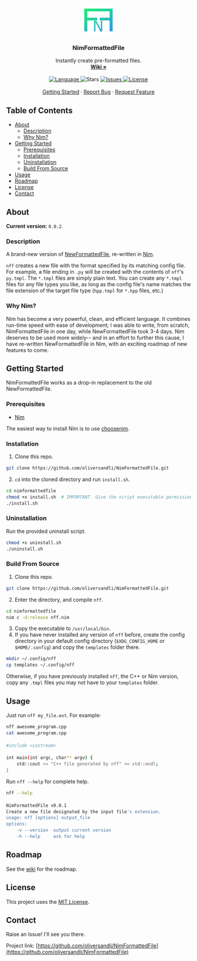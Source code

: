 <!--
Credit to othnieldrew's https://github.com/othneildrew/Best-README-Template for formatting inspiration.
-->

<!-- PROJECT SHIELDS
[![Language](https://img.shields.io/badge/language-nim-yellow?style=flat-square&logo=nim)](https://nim-lang.org/)
[![Issues](https://img.shields.io/github/issues/oliversandli/NimFormattedFile?style=flat-square)](https://github.com/oliversandli/NimFormattedFile/issues)
[![MIT License](https://img.shields.io/badge/license-MIT-blue?style=flat-square&logo=github)](https://github.com/oliversandli/NimFormattedFile/blob/master/LICENSE)
-->

<!-- PROJECT LOGO -->
<br />
<p align="center">
    <a href="https://github.com/oliversandli/NimFormattedFile/wiki">
        <img src="images/logo.png" alt="Logo" width="80" height="80">
    </a>
    <h3 align="center">NimFormattedFile</h3>
    <p align="center">
        Instantly create pre-formatted files.
        <br />
        <a href="https://github.com/oliversandli/NimFormattedFile/wiki"><strong>Wiki »</strong></a>
        <br />
        <br />
        <a href="https://nim-lang.org/">
            <img src="https://img.shields.io/badge/language-nim-yellow?style=flat-square&logo=nim" alt="Language">
        </a>
        <img src="https://img.shields.io/github/stars/oliversandli/NimFormattedFile?style=flat-square&logo=github" alt="Stars">
        <a href="https://github.com/oliversandli/NimFormattedFile/issues">
            <img src="https://img.shields.io/github/issues/oliversandli/NimFormattedFile?style=flat-square&logo=github" alt="Issues">
        </a>
        <a href="https://github.com/oliversandli/NimFormattedFile/blob/master/LICENSE">
            <img src="https://img.shields.io/badge/license-MIT-blue?style=flat-square&logo=github" alt="License">
        </a>
        <br />
        <br />
        <a href="https://github.com/oliversandli/NimFormattedFile#getting-started">Getting Started</a>
        ·
        <a href="https://github.com/oliversandli/NimFormattedFile/issues">Report Bug</a>
        ·
        <a href="https://github.com/oliversandli/NimFormattedFile/issues">Request Feature</a>
    </p>
</p>

## Table of Contents

* [About](#about)
    * [Description](#description)
    * [Why Nim?](#why-nim)
* [Getting Started](#getting-started)
    * [Prerequisites](#prerequisites)
    * [Installation](#installation)
    * [Uninstallation](#uninstallation)
    * [Build From Source](#build-from-source)
* [Usage](#usage)
* [Roadmap](#roadmap)
* [License](#license)
* [Contact](#contact)

## About

**Current version:** `0.0.2`.

### Description

A brand-new version of [NewFormattedFile](https://github.com/oliversandli/NewFormattedFile), re-written in [Nim](https://nim-lang.org/).

`nff` creates a new file with the format specified by its matching config file. For example, a file ending in `.py` will be created with the contents of `nff`'s `py.tmpl`. The `*.tmpl` files are simply plain text. You can create any `*.tmpl` files for any file types you like, as long as the config file's name matches the file extension of the target file type (`hpp.tmpl` for `*.hpp` files, etc.)

### Why Nim?

Nim has become a very powerful, clean, and efficient language. It combines run-time speed with ease of development; I was able to write, from scratch, NimFormattedFile in one day, while NewFormattedFile took 3-4 days. Nim deserves to be used more widely-- and in an effort to further this cause, I have re-written NewFormattedFile in Nim, with an exciting roadmap of new features to come.

## Getting Started

NimFormattedFile works as a drop-in replacement to the old NewFormattedFile.

### Prerequisites

- [Nim](https://nim-lang.org/)

The easiest way to install Nim is to use [choosenim](https://github.com/dom96/choosenim#choosenim).

### Installation

1. Clone this repo.
```bash
git clone https://github.com/oliversandli/NimFormattedFile.git
```
2. `cd` into the cloned directory and run `install.sh`.
```bash
cd nimformattedfile
chmod +x install.sh  # IMPORTANT. Give the script executable permissions.
./install.sh
```

### Uninstallation

Run the provided uninstall script.
```bash
chmod +x uninstall.sh
./uninstall.sh
```

### Build From Source

1. Clone this repo.
```bash
git clone https://github.com/oliversandli/NimFormattedFile.git
```
2. Enter the directory, and compile `nff`.
```bash
cd nimformattedfile
nim c -d:release nff.nim
```
3. Copy the executable to `/usr/local/bin`.
4. If you have never installed any version of `nff` before, create the config directory in your default config directory (`$XDG_CONFIG_HOME` or `$HOME/.config`) and copy the `templates` folder there.
```bash
mkdir ~/.config/nff
cp templates ~/.config/nff
```
Otherwise, if you have previously installed `nff`, the C++ or Nim version, copy any `.tmpl` files you may not have to your `templates` folder.

## Usage

Just run `nff my_file.ext`. For example:
```bash
nff awesome_program.cpp
cat awesome_program.cpp

#include <iostream>

int main(int argc, char** argv) {
    std::cout << "C++ file generated by nff" << std::endl;
}
```

Run `nff --help` for complete help.
```bash
nff --help

NimFormattedFile v0.0.1
Create a new file designated by the input file's extension.
usage: nff [options] output_file
options:
    -v --version  output current version
    -h --help     ask for help
```

## Roadmap

See the [wiki](https://github.com/oliversandli/NimFormattedFile/wiki) for the roadmap.

## License

This project uses the [MIT License](https://github.com/oliversandli/NimFormattedFile/blob/master/LICENSE).

## Contact

Raise an Issue! I'll see you there.

Project link: [https://github.com/oliversandli/NimFormattedFile](https://github.com/oliversandli/NimFormattedFile)

